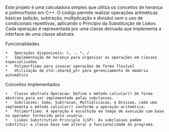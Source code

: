 Este projeto é uma calculadora simples que utiliza os conceitos de herança e polimorfismo em C++. 
O código permite realizar operações aritméticas básicas (adição, subtração, multiplicação e divisão) 
sem o uso de condicionais repetitivas, aplicando o Princípio da Substituição de Liskov. 
Cada operação é representada por uma classe derivada que implementa a interface de uma classe abstrata.

Funcionalidades

	•	Operações disponíveis: +, -, *, /
	•	Implementação de herança para organizar as operações em classes especializadas
	•	Polimorfismo para invocar operações de forma flexível
	•	Utilização de std::shared_ptr para gerenciamento de memória automático

Conceitos Implementados

	•	Classe abstrata Operacao: Define o método calcular() de forma abstrata para ser implementado pelas subclasses.
	•	Subclasses: Soma, Subtracao, Multiplicacao, e Divisao, cada uma implementa o método calcular() conforme a operação aritmética.
	•	Polimorfismo: A operação é escolhida em tempo de execução com base no operador fornecido pelo usuário.
	•	Liskov Substitution Principle (LSP): As subclasses podem substituir a classe base sem alterar a funcionalidade do programa.
